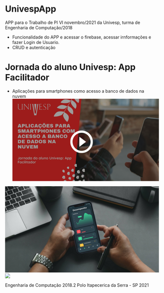 # UnivespApp

APP para o Trabalho de PI VI novembro/2021 da Univesp, turma de Engenharia de Computação/2018
<br>
- Funcionalidade do APP e acessar o firebase, acessar irnformações e fazer Login de Usuario.
- CRUD e autenticação


# Jornada do aluno Univesp: App Facilitador
- Aplicações para smartphones como acesso a banco de dados na nuvem
[![Watch the video](https://github.com/miguel-henrique/UnivespApp/blob/master/img-readme/capa-video-pi.png)](https://youtu.be/eKSLBZBcwLI)

<img align="center"  src="https://github.com/miguel-henrique/UnivespApp/blob/master/img-readme/user-experience-pi.png">

<img align="center"  src="https://github.com/miguel-henrique/UnivespApp/blob/master/img-readme/AppPI-funcionalidades.png">

Engenharia de Computação 2018.2
Polo Itapecerica da Serra - SP
2021
